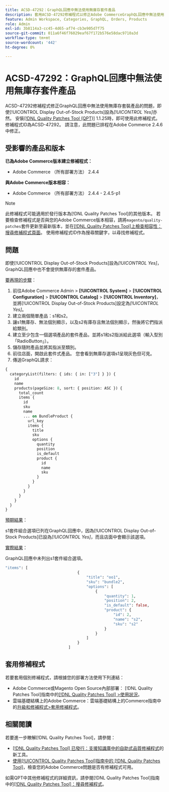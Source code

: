 ```yaml
---
title: ACSD-47292：GraphQL回應中無法使用無庫存套件產品
description: 套用ACSD-47292修補程式以修正Adobe CommerceGraphQL回應中無法使用無庫存套裝產品的問題，即使「顯示無庫存產品」設為「是」亦然。
feature: Admin Workspace, Categories, GraphQL, Orders, Products
role: Admin
exl-id: 3b8114a3-cc45-4d65-af74-cb3e905d7f75
source-git-commit: 011a6f46f76029eaf67f172b576e58dac9710a3d
workflow-type: tm+mt
source-wordcount: '442'
ht-degree: 0%

---
```


# ACSD-47292：GraphQL回應中無法使用無庫存套件產品

ACSD-47292修補程式修正GraphQL回應中無法使用無庫存套裝產品的問題，即使[!UICONTROL Display Out-of-Stock Products]設為&#x200B;*[!UICONTROL Yes]*&#x200B;亦然。 安裝[[!DNL Quality Patches Tool (QPT)]](https://experienceleague.adobe.com/zh-hant/docs/commerce-operations/tools/quality-patches-tool/quality-patches-tool-to-self-serve-quality-patches) 1.1.25時，即可使用此修補程式。 修補程式ID為ACSD-47292。 請注意，此問題已排程在Adobe Commerce 2.4.6中修正。

## 受影響的產品和版本

**已為Adobe Commerce版本建立修補程式：**

* Adobe Commerce （所有部署方法） 2.4.4

**與Adobe Commerce版本相容：**

* Adobe Commerce （所有部署方法） 2.4.4 - 2.4.5-p1

>[!NOTE]
>
>此修補程式可能適用於發行版本為[!DNL Quality Patches Tool]的其他版本。 若要檢查修補程式是否與您的Adobe Commerce版本相容，請將`magento/quality-patches`套件更新至最新版本，並在[[!DNL Quality Patches Tool]上檢查相容性：搜尋修補程式頁面](https://experienceleague.adobe.com/tools/commerce-quality-patches/index.html?lang=zh-Hant)。 使用修補程式ID作為搜尋關鍵字，以尋找修補程式。

## 問題

即使[!UICONTROL Display Out-of-Stock Products]設為&#x200B;*[!UICONTROL Yes]*，GraphQL回應中也不會提供無庫存的套件產品。

<u>要再現的步驟</u>：

1. 前往Adobe Commerce Admin > **[!UICONTROL System]** > **[!UICONTROL Configuration]** > **[!UICONTROL Catalog]** > **[!UICONTROL Inventory]**，並將[!UICONTROL Display Out-of-Stock Products]設定為&#x200B;*[!UICONTROL Yes]*。
1. 建立兩個簡單產品：s1和s2。
1. 讓s1無庫存、無法個別顯示，以及s2有庫存且無法個別顯示，然後將它們指派給類別。
1. 建立至少包含一個選項產品的套件產品，並將s1和s2指派給此選項（輸入型別「RadioButton」）。
1. 儲存隨附產品並將其指派至類別。
1. 前往店面，開啟此套件式產品。 您會看到無庫存選項s1呈現灰色但可見。
1. 傳送GraphQL請求：

```GraphQL
{
  categoryList(filters: { ids: { in: ["3"] } }) {
    id
    name
    products(pageSize: 8, sort: { position: ASC }) {
      total_count
      items {
        id
        sku
        name
        ... on BundleProduct {
          url_key
          items {
            title
            sku
            options {
              quantity
              position
              is_default
              product {
                id
                name
                sku
              }
            }
          }
        }
      }
    }
  }
}
```

<u>預期結果</u>：

s1套件組合選項已列在GraphQL回應中，因為[!UICONTROL Display Out-of-Stock Products]已設為&#x200B;*[!UICONTROL Yes]*，而且店面中會顯示該選項。

<u>實際結果</u>：

GraphQL回應中未列出s1套件組合選項。

```GraphQL
"items": [
                                {
                                    "title": "oo1",
                                    "sku": "bundle2",
                                    "options": [
                                        {
                                            "quantity": 1,
                                            "position": 2,
                                            "is_default": false,
                                            "product": {
                                                "id": 2,
                                                "name": "s2",
                                                "sku": "s2"
                                            }
                                        }
                                    ]
                                }
                            ]
```

## 套用修補程式

若要套用個別修補程式，請根據您的部署方法使用下列連結：

* Adobe Commerce或Magento Open Source內部部署： [!DNL Quality Patches Tool]指南中的[[!DNL Quality Patches Tool] >使用狀況](/help/tools/quality-patches-tool/usage.md)。
* 雲端基礎結構上的Adobe Commerce：雲端基礎結構上的Commerce指南中的[升級和修補程式>套用修補程式](https://experienceleague.adobe.com/docs/commerce-cloud-service/user-guide/develop/upgrade/apply-patches.html?lang=zh-Hant)。

## 相關閱讀

若要進一步瞭解[!DNL Quality Patches Tool]，請參閱：

* [[!DNL Quality Patches Tool] 已發行：支援知識庫中的自助式品質修補程式](https://experienceleague.adobe.com/zh-hant/docs/commerce-operations/tools/quality-patches-tool/quality-patches-tool-to-self-serve-quality-patches)的新工具。
* [使用[!UICONTROL Quality Patches Tool]指南中的 [!DNL Quality Patches Tool]](/help/tools/quality-patches-tool/patches-available-in-qpt/check-patch-for-magento-issue-with-magento-quality-patches.md)，檢查您的Adobe Commerce問題是否有修補程式可用。


如需QPT中其他修補程式的詳細資訊，請參閱[!DNL Quality Patches Tool]指南中的[[!DNL Quality Patches Tool]：搜尋修補程式](https://experienceleague.adobe.com/tools/commerce-quality-patches/index.html?lang=zh-Hant)。
